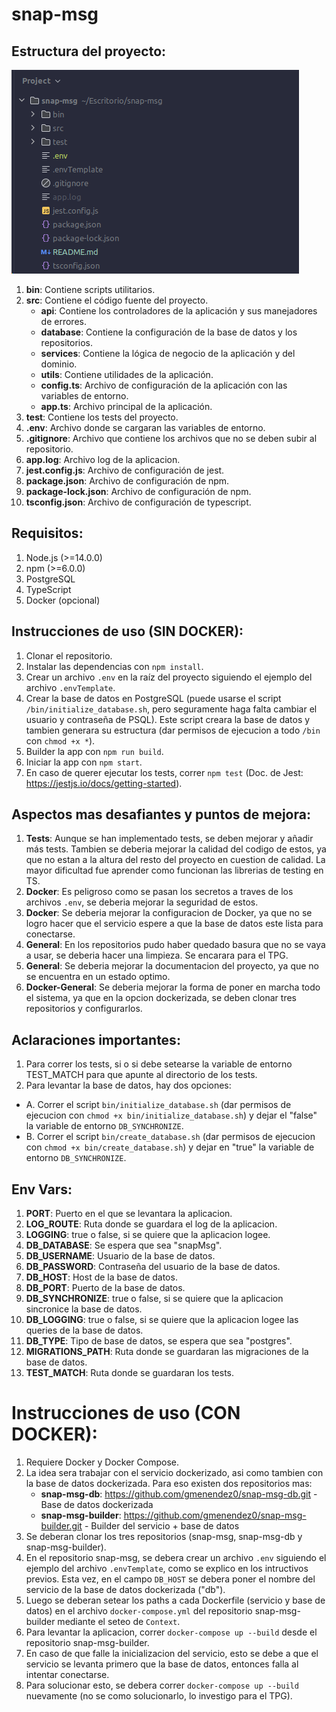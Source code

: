 # snap-msg

## Estructura del proyecto:

![img.png](doc/projectStructure.png)

1. **bin**: Contiene scripts utilitarios.
2. **src**: Contiene el código fuente del proyecto.
    - **api**: Contiene los controladores de la aplicación y sus manejadores de errores.
    - **database**: Contiene la configuración de la base de datos y los repositorios.
    - **services**: Contiene la lógica de negocio de la aplicación y del dominio.
    - **utils**: Contiene utilidades de la aplicación.
    - **config.ts**: Archivo de configuración de la aplicación con las variables de entorno.
    - **app.ts**: Archivo principal de la aplicación.
3. **test**: Contiene los tests del proyecto.
4. **.env**: Archivo donde se cargaran las variables de entorno.
5. **.gitignore**: Archivo que contiene los archivos que no se deben subir al repositorio.
6. **app.log**: Archivo log de la aplicacion.
7. **jest.config.js**: Archivo de configuración de jest.
8. **package.json**: Archivo de configuración de npm.
9. **package-lock.json**: Archivo de configuración de npm.
10. **tsconfig.json**: Archivo de configuración de typescript.

## Requisitos:
1. Node.js (>=14.0.0)
2. npm (>=6.0.0)
3. PostgreSQL
4. TypeScript
5. Docker (opcional)

## Instrucciones de uso (SIN DOCKER):

1. Clonar el repositorio.
2. Instalar las dependencias con `npm install`.
3. Crear un archivo `.env` en la raíz del proyecto siguiendo el ejemplo del archivo `.envTemplate`.
4. Crear la base de datos en PostgreSQL (puede usarse el script `/bin/initialize_database.sh`, pero seguramente haga falta cambiar el usuario y contraseña de PSQL). Este script creara la base de datos y tambien generara su estructura (dar permisos de ejecucion a todo `/bin` con `chmod +x *`).
5. Builder la app con `npm run build`.
6. Iniciar la app con `npm start`.
7. En caso de querer ejecutar los tests, correr `npm test` (Doc. de Jest: https://jestjs.io/docs/getting-started).


## Aspectos mas desafiantes y puntos de mejora:

1. **Tests**: Aunque se han implementado tests, se deben mejorar y añadir más tests. Tambien se deberia mejorar la calidad del codigo de estos, ya que no estan a la altura del resto del proyecto en cuestion de calidad. La mayor dificultad fue aprender como funcionan las librerias de testing en TS.
2. **Docker**: Es peligroso como se pasan los secretos a traves de los archivos `.env`, se deberia mejorar la seguridad de estos. 
3. **Docker**: Se deberia mejorar la configuracion de Docker, ya que no se logro hacer que el servicio espere a que la base de datos este lista para conectarse.
4. **General**: En los repositorios pudo haber quedado basura que no se vaya a usar, se deberia hacer una limpieza. Se encarara para el TPG.
5. **General**: Se deberia mejorar la documentacion del proyecto, ya que no se encuentra en un estado optimo.
6. **Docker-General**: Se deberia mejorar la forma de poner en marcha todo el sistema, ya que en la opcion dockerizada, se deben clonar tres repositorios y configurarlos.

## Aclaraciones importantes:

1. Para correr los tests, si o si debe setearse la variable de entorno TEST_MATCH para que apunte al directorio de los tests.
2. Para levantar la base de datos, hay dos opciones:
- A. Correr el script `bin/initialize_database.sh` (dar permisos de ejecucion con `chmod +x bin/initialize_database.sh`) y dejar el "false" la variable de entorno `DB_SYNCHRONIZE`.
- B. Correr el script `bin/create_database.sh` (dar permisos de ejecucion con `chmod +x bin/create_database.sh`) y dejar en "true" la variable de entorno `DB_SYNCHRONIZE`.

## Env Vars:

1. **PORT**: Puerto en el que se levantara la aplicacion.
2. **LOG_ROUTE**: Ruta donde se guardara el log de la aplicacion.
3. **LOGGING**: true o false, si se quiere que la aplicacion logee.
4. **DB_DATABASE**: Se espera que sea "snapMsg".
5. **DB_USERNAME**: Usuario de la base de datos.
6. **DB_PASSWORD**: Contraseña del usuario de la base de datos.
7. **DB_HOST**: Host de la base de datos.
8. **DB_PORT**: Puerto de la base de datos.
9. **DB_SYNCHRONIZE**: true o false, si se quiere que la aplicacion sincronice la base de datos.
10. **DB_LOGGING**: true o false, si se quiere que la aplicacion logee las queries de la base de datos.
11. **DB_TYPE**: Tipo de base de datos, se espera que sea "postgres".
12. **MIGRATIONS_PATH**: Ruta donde se guardaran las migraciones de la base de datos.
13. **TEST_MATCH**: Ruta donde se guardaran los tests.

# Instrucciones de uso (CON DOCKER):

1. Requiere Docker y Docker Compose.
2. La idea sera trabajar con el servicio dockerizado, asi como tambien con la base de datos dockerizada. Para eso existen dos repositorios mas:
   - **snap-msg-db**: https://github.com/gmenendez0/snap-msg-db.git - Base de datos dockerizada
   - **snap-msg-builder**: https://github.com/gmenendez0/snap-msg-builder.git - Builder del servicio + base de datos
3. Se deberan clonar los tres repositorios (snap-msg, snap-msg-db y snap-msg-builder).
4. En el repositorio snap-msg, se debera crear un archivo `.env` siguiendo el ejemplo del archivo `.envTemplate`, como se explico en los intructivos previos. Esta vez, en el campo `DB_HOST` se debera poner el nombre del servicio de la base de datos dockerizada ("db").
5. Luego se deberan setear los paths a cada Dockerfile (servicio y base de datos) en el archivo `docker-compose.yml` del repositorio snap-msg-builder mediante el seteo de `Context`.
6. Para levantar la aplicacion, correr `docker-compose up --build` desde el repositorio snap-msg-builder.
7. En caso de que falle la inicializacion del servicio, esto se debe a que el servicio se levanta primero que la base de datos, entonces falla al intentar conectarse.
8. Para solucionar esto, se debera correr `docker-compose up --build` nuevamente (no se como solucionarlo, lo investigo para el TPG).